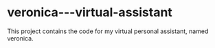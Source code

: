 # veronica---virtual-assistant
This project contains the code for my virtual personal assistant, named veronica.
